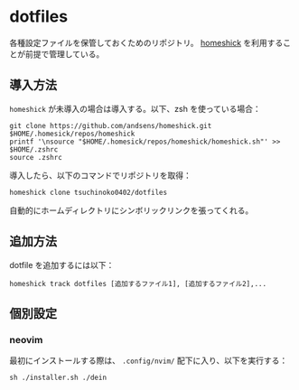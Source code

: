 # dotfiles

各種設定ファイルを保管しておくためのリポジトリ。
[homeshick](https://github.com/andsens/homeshick) を利用することが前提で管理している。

## 導入方法

`homeshick` が未導入の場合は導入する。以下、zsh を使っている場合：

```shell
git clone https://github.com/andsens/homeshick.git $HOME/.homesick/repos/homeshick
printf '\nsource "$HOME/.homesick/repos/homeshick/homeshick.sh"' >> $HOME/.zshrc
source .zshrc
```

導入したら、以下のコマンドでリポジトリを取得：

```shell
homeshick clone tsuchinoko0402/dotfiles
```

自動的にホームディレクトリにシンボリックリンクを張ってくれる。

## 追加方法

dotfile を追加するには以下：

```shell
homeshick track dotfiles [追加するファイル1], [追加するファイル2],... 
```

## 個別設定

### neovim

最初にインストールする際は、 `.config/nvim/` 配下に入り、以下を実行する：

```shell
sh ./installer.sh ./dein
```
